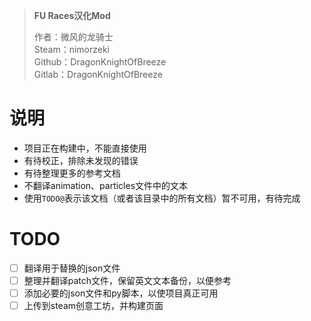 > **FU Races汉化Mod**  
> 
> 作者：微风的龙骑士  
> Steam：nimorzeki  
> Github：DragonKnightOfBreeze  
> Gitlab：DragonKnightOfBreeze  

# 说明

* 项目正在构建中，不能直接使用
* 有待校正，排除未发现的错误
* 有待整理更多的参考文档
* 不翻译animation、particles文件中的文本
* 使用`TODO@`表示该文档（或者该目录中的所有文档）暂不可用，有待完成

# TODO

* [ ] 翻译用于替换的json文件
* [ ] 整理并翻译patch文件，保留英文文本备份，以便参考
* [ ] 添加必要的json文件和py脚本，以使项目真正可用
* [ ] 上传到steam创意工坊，并构建页面